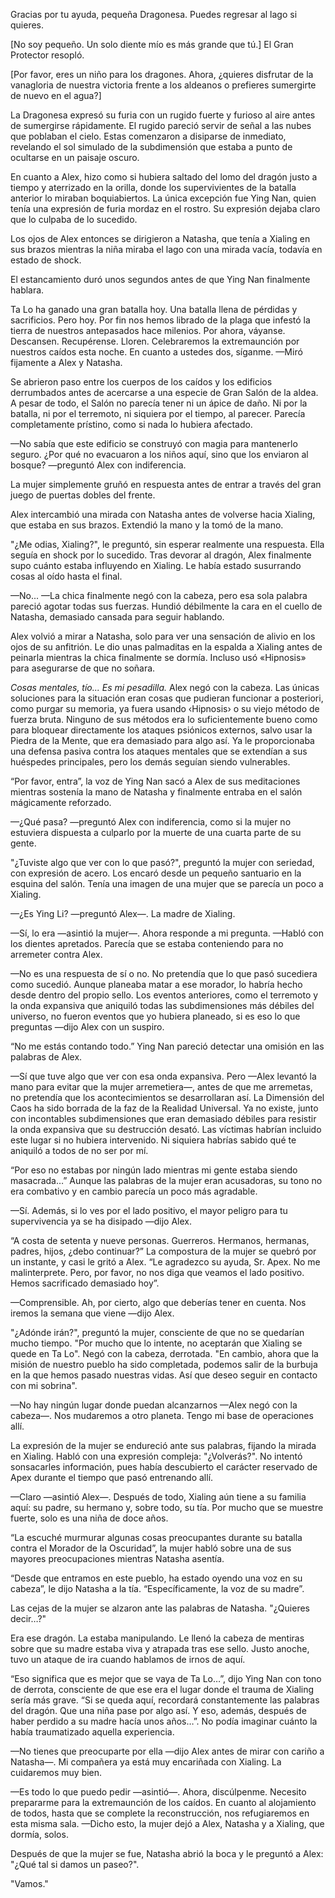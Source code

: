 
Gracias por tu ayuda, pequeña Dragonesa. Puedes regresar al lago si quieres.

[No soy pequeño. Un solo diente mío es más grande que tú.] El Gran Protector resopló.

[Por favor, eres un niño para los dragones. Ahora, ¿quieres disfrutar de la vanagloria de nuestra victoria frente a los aldeanos o prefieres sumergirte de nuevo en el agua?]

La Dragonesa expresó su furia con un rugido fuerte y furioso al aire antes de sumergirse rápidamente. El rugido pareció servir de señal a las nubes que poblaban el cielo. Estas comenzaron a disiparse de inmediato, revelando el sol simulado de la subdimensión que estaba a punto de ocultarse en un paisaje oscuro.

En cuanto a Alex, hizo como si hubiera saltado del lomo del dragón justo a tiempo y aterrizado en la orilla, donde los supervivientes de la batalla anterior lo miraban boquiabiertos. La única excepción fue Ying Nan, quien tenía una expresión de furia mordaz en el rostro. Su expresión dejaba claro que lo culpaba de lo sucedido.

Los ojos de Alex entonces se dirigieron a Natasha, que tenía a Xialing en sus brazos mientras la niña miraba el lago con una mirada vacía, todavía en estado de shock.

El estancamiento duró unos segundos antes de que Ying Nan finalmente hablara.

Ta Lo ha ganado una gran batalla hoy. Una batalla llena de pérdidas y sacrificios. Pero hoy. Por fin nos hemos librado de la plaga que infestó la tierra de nuestros antepasados ​​hace milenios. Por ahora, váyanse. Descansen. Recupérense. Lloren. Celebraremos la extremaunción por nuestros caídos esta noche. En cuanto a ustedes dos, síganme. —Miró fijamente a Alex y Natasha.

Se abrieron paso entre los cuerpos de los caídos y los edificios derrumbados antes de acercarse a una especie de Gran Salón de la aldea. A pesar de todo, el Salón no parecía tener ni un ápice de daño. Ni por la batalla, ni por el terremoto, ni siquiera por el tiempo, al parecer. Parecía completamente prístino, como si nada lo hubiera afectado.

—No sabía que este edificio se construyó con magia para mantenerlo seguro. ¿Por qué no evacuaron a los niños aquí, sino que los enviaron al bosque? —preguntó Alex con indiferencia.

La mujer simplemente gruñó en respuesta antes de entrar a través del gran juego de puertas dobles del frente.

Alex intercambió una mirada con Natasha antes de volverse hacia Xialing, que estaba en sus brazos. Extendió la mano y la tomó de la mano.

"¿Me odias, Xialing?", le preguntó, sin esperar realmente una respuesta. Ella seguía en shock por lo sucedido. Tras devorar al dragón, Alex finalmente supo cuánto estaba influyendo en Xialing. Le había estado susurrando cosas al oído hasta el final.

—No... —La chica finalmente negó con la cabeza, pero esa sola palabra pareció agotar todas sus fuerzas. Hundió débilmente la cara en el cuello de Natasha, demasiado cansada para seguir hablando.

Alex volvió a mirar a Natasha, solo para ver una sensación de alivio en los ojos de su anfitrión. Le dio unas palmaditas en la espalda a Xialing antes de peinarla mientras la chica finalmente se dormía. Incluso usó «Hipnosis» para asegurarse de que no soñara.

_Cosas mentales, tío... Es mi pesadilla._ Alex negó con la cabeza. Las únicas soluciones para la situación eran cosas que pudieran funcionar a posteriori, como purgar su memoria, ya fuera usando ‹Hipnosis› o su viejo método de fuerza bruta. Ninguno de sus métodos era lo suficientemente bueno como para bloquear directamente los ataques psiónicos externos, salvo usar la Piedra de la Mente, que era demasiado para algo así. Ya le proporcionaba una defensa pasiva contra los ataques mentales que se extendían a sus huéspedes principales, pero los demás seguían siendo vulnerables.

“Por favor, entra”, la voz de Ying Nan sacó a Alex de sus meditaciones mientras sostenía la mano de Natasha y finalmente entraba en el salón mágicamente reforzado.

—¿Qué pasa? —preguntó Alex con indiferencia, como si la mujer no estuviera dispuesta a culparlo por la muerte de una cuarta parte de su gente.

"¿Tuviste algo que ver con lo que pasó?", preguntó la mujer con seriedad, con expresión de acero. Los encaró desde un pequeño santuario en la esquina del salón. Tenía una imagen de una mujer que se parecía un poco a Xialing.

—¿Es Ying Li? —preguntó Alex—. La madre de Xialing.

—Sí, lo era —asintió la mujer—. Ahora responde a mi pregunta. —Habló con los dientes apretados. Parecía que se estaba conteniendo para no arremeter contra Alex.

—No es una respuesta de sí o no. No pretendía que lo que pasó sucediera como sucedió. Aunque planeaba matar a ese morador, lo habría hecho desde dentro del propio sello. Los eventos anteriores, como el terremoto y la onda expansiva que aniquiló todas las subdimensiones más débiles del universo, no fueron eventos que yo hubiera planeado, si es eso lo que preguntas —dijo Alex con un suspiro.

“No me estás contando todo.” Ying Nan pareció detectar una omisión en las palabras de Alex.

—Sí que tuve algo que ver con esa onda expansiva. Pero —Alex levantó la mano para evitar que la mujer arremetiera—, antes de que me arremetas, no pretendía que los acontecimientos se desarrollaran así. La Dimensión del Caos ha sido borrada de la faz de la Realidad Universal. Ya no existe, junto con incontables subdimensiones que eran demasiado débiles para resistir la onda expansiva que su destrucción desató. Las víctimas habrían incluido este lugar si no hubiera intervenido. Ni siquiera habrías sabido qué te aniquiló a todos de no ser por mí.

“Por eso no estabas por ningún lado mientras mi gente estaba siendo masacrada…” Aunque las palabras de la mujer eran acusadoras, su tono no era combativo y en cambio parecía un poco más agradable.

—Sí. Además, si lo ves por el lado positivo, el mayor peligro para tu supervivencia ya se ha disipado —dijo Alex.

“A costa de setenta y nueve personas. Guerreros. Hermanos, hermanas, padres, hijos, ¿debo continuar?” La compostura de la mujer se quebró por un instante, y casi le gritó a Alex. “Le agradezco su ayuda, Sr. Apex. No me malinterprete. Pero, por favor, no nos diga que veamos el lado positivo. Hemos sacrificado demasiado hoy”.

—Comprensible. Ah, por cierto, algo que deberías tener en cuenta. Nos iremos la semana que viene —dijo Alex.

"¿Adónde irán?", preguntó la mujer, consciente de que no se quedarían mucho tiempo. "Por mucho que lo intente, no aceptarán que Xialing se quede en Ta Lo". Negó con la cabeza, derrotada. "En cambio, ahora que la misión de nuestro pueblo ha sido completada, podemos salir de la burbuja en la que hemos pasado nuestras vidas. Así que deseo seguir en contacto con mi sobrina".

—No hay ningún lugar donde puedan alcanzarnos —Alex negó con la cabeza—. Nos mudaremos a otro planeta. Tengo mi base de operaciones allí.

La expresión de la mujer se endureció ante sus palabras, fijando la mirada en Xialing. Habló con una expresión compleja: "¿Volverás?". No intentó sonsacarles información, pues había descubierto el carácter reservado de Apex durante el tiempo que pasó entrenando allí.

—Claro —asintió Alex—. Después de todo, Xialing aún tiene a su familia aquí: su padre, su hermano y, sobre todo, su tía. Por mucho que se muestre fuerte, solo es una niña de doce años.

“La escuché murmurar algunas cosas preocupantes durante su batalla contra el Morador de la Oscuridad”, la mujer habló sobre una de sus mayores preocupaciones mientras Natasha asentía.

“Desde que entramos en este pueblo, ha estado oyendo una voz en su cabeza”, le dijo Natasha a la tía. “Específicamente, la voz de su madre”.

Las cejas de la mujer se alzaron ante las palabras de Natasha. "¿Quieres decir…?"

Era ese dragón. La estaba manipulando. Le llenó la cabeza de mentiras sobre que su madre estaba viva y atrapada tras ese sello. Justo anoche, tuvo un ataque de ira cuando hablamos de irnos de aquí.

“Eso significa que es mejor que se vaya de Ta Lo…”, dijo Ying Nan con tono de derrota, consciente de que ese era el lugar donde el trauma de Xialing sería más grave. “Si se queda aquí, recordará constantemente las palabras del dragón. Que una niña pase por algo así. Y eso, además, después de haber perdido a su madre hacía unos años…”. No podía imaginar cuánto la había traumatizado aquella experiencia.

—No tienes que preocuparte por ella —dijo Alex antes de mirar con cariño a Natasha—. Mi compañera ya está muy encariñada con Xialing. La cuidaremos muy bien.

—Es todo lo que puedo pedir —asintió—. Ahora, discúlpenme. Necesito prepararme para la extremaunción de los caídos. En cuanto al alojamiento de todos, hasta que se complete la reconstrucción, nos refugiaremos en esta misma sala. —Dicho esto, la mujer dejó a Alex, Natasha y a Xialing, que dormía, solos.

Después de que la mujer se fue, Natasha abrió la boca y le preguntó a Alex: "¿Qué tal si damos un paseo?".

"Vamos."